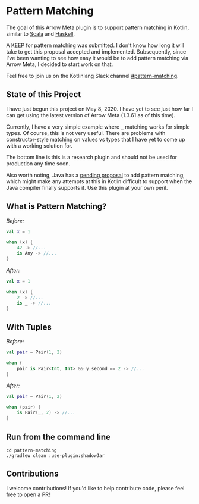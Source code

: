# Pattern Matching

The goal of this Arrow Meta plugin is to support pattern matching in Kotlin, similar to [Scala](https://docs.scala-lang.org/tour/pattern-matching.html) and [Haskell](http://learnyouahaskell.com/syntax-in-functions).

A [KEEP](https://github.com/Kotlin/KEEP/pull/213) for pattern matching was submitted. I don't know how long it will take to get this proposal accepted and implemented. Subsequently, since I've been wanting to see how easy it would be to add pattern matching via Arrow Meta, I decided to start work on that.

Feel free to join us on the Kotlinlang Slack channel [#pattern-matching](https://kotlinlang.slack.com/archives/C013CRWEG74).

## State of this Project

I have just begun this project on May 8, 2020. I have yet to see just how far I can get using the latest version of Arrow Meta (1.3.61 as of this time).

Currently, I have a very simple example where `_` matching works for simple types. Of course, this is not very useful. There are problems with constructor-style matching on values vs types that I have yet to come up with a working solution for.

The bottom line is this is a research plugin and should not be used for production any time soon.

Also worth noting, Java has a [pending proposal](https://cr.openjdk.java.net/~briangoetz/amber/pattern-match.html) to add pattern matching, which might make any attempts at this in Kotlin difficult to support when the Java compiler finally supports it. Use this plugin at your own peril.

## What is Pattern Matching?

_Before:_

```kotlin
val x = 1

when (x) {
    42 -> //...
    is Any -> //...
}
```

_After:_

```kotlin
val x = 1

when (x) {
    2 -> //...
    is _ -> //...
}
```

## With Tuples

_Before:_

```kotlin
val pair = Pair(1, 2)

when {
    pair is Pair<Int, Int> && y.second == 2 -> //...
}
```

_After:_

```kotlin
val pair = Pair(1, 2)

when (pair) {
    is Pair(_, 2) -> //...
}
```

## Run from the command line

```shell
cd pattern-matching
./gradlew clean :use-plugin:shadowJar
```

## Contributions

I welcome contributions! If you'd like to help contribute code, please feel free to open a PR!
